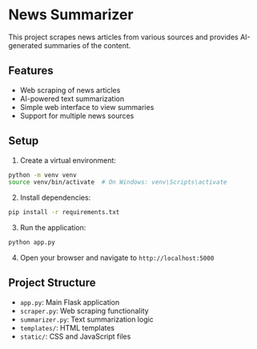 # News Summarizer

This project scrapes news articles from various sources and provides AI-generated summaries of the content.

## Features
- Web scraping of news articles
- AI-powered text summarization
- Simple web interface to view summaries
- Support for multiple news sources

## Setup
1. Create a virtual environment:
```bash
python -m venv venv
source venv/bin/activate  # On Windows: venv\Scripts\activate
```

2. Install dependencies:
```bash
pip install -r requirements.txt
```

3. Run the application:
```bash
python app.py
```

4. Open your browser and navigate to `http://localhost:5000`

## Project Structure
- `app.py`: Main Flask application
- `scraper.py`: Web scraping functionality
- `summarizer.py`: Text summarization logic
- `templates/`: HTML templates
- `static/`: CSS and JavaScript files 
